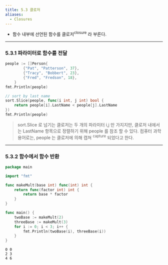 ```yaml
---
title: 5.3 클로저
aliases:
  - Closures
---
```


- 함수 내부에 선언된 함수를 클로저<sup>closure</sup> 라 부른다.

---

### 5.3.1 파라미터로 함수를 전달

```go
people := []Person{
		{"Pat", "Patterson", 37},
		{"Tracy", "Bobbert", 23},
		{"Fred", "Fredson", 18},
	}
fmt.Println(people)

// sort by last name
sort.Slice(people, func(i int, j int) bool {
    return people[i].LastName < people[j].LastName
})
fmt.Println(people)
```

> sort.Slice 로 넘기는 클로저는 두 개의 파라미터 i,j 만 가지지만, 클로저 내에서는 LastName 항목으로 정렬하기 위해 people 를 참조 할 수 있다. 컴퓨터 과학 용어로는, people 는 클로저에 의해 캡쳐 <sup>capture</sup> 되었다고 한다.

---

### 5.3.2 함수에서 함수 반환

```go
package main

import "fmt"

func makeMult(base int) func(int) int {
	return func(factor int) int {
		return base * factor
	}
}

func main() {
	twoBase := makeMult(2)
	threeBase := makeMult(3)
	for i := 0; i < 3; i++ {
		fmt.Println(twoBase(i), threeBase(i))
	}
}
```

```text
0 0
2 3
4 6
```